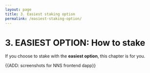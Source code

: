 ```yaml
---
layout: page
title: 3. Easiest staking option
permalink: /easiest-staking-option/
---
```



# 3. EASIEST OPTION: How to stake

If you choose to stake with the **easiest option**, this chapter is for you.

{{ADD: screenshots for NNS frontend dapp}}